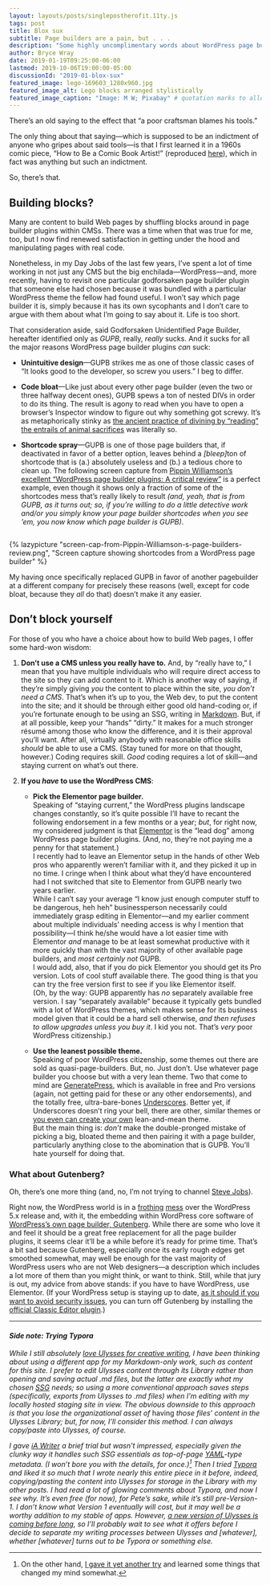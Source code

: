 ```yaml
---
layout: layouts/posts/singlepostherofit.11ty.js
tags: post
title: Blox sux
subtitle: Page builders are a pain, but . . .
description: "Some highly uncomplimentary words about WordPress page builders."
author: Bryce Wray
date: 2019-01-19T09:25:00-06:00
lastmod: 2019-10-06T19:00:00-05:00
discussionId: "2019-01-blox-sux"
featured_image: lego-169603_1280x960.jpg
featured_image_alt: Lego blocks arranged stylistically
featured_image_caption: "Image: M W; Pixabay" # quotation marks to allow colon
---
```


There’s an old saying to the effect that “a poor craftsman blames his tools.”

The only thing about that saying—which is supposed to be an indictment of anyone who gripes about said tools—is that I first learned it in a 1960s comic piece, “How to Be a Comic Book Artist!” (reproduced [here](https://benjaminherman.wordpress.com/2018/09/01/marie-severin-1929-to-2018/)), which in fact was anything but such an indictment.

So, there’s that.

## Building blocks?

Many are content to build Web pages by shuffling blocks around in page builder plugins within CMSs. There was a time when that was true for me, too, but I now find renewed satisfaction in getting under the hood and manipulating pages with real code.

Nonetheless, in my Day Jobs of the last few years, I’ve spent a lot of time working in not just any CMS but the big enchilada—WordPress—and, more recently, having to revisit one particular godforsaken page builder plugin that someone else had chosen because it was bundled with a particular WordPress theme the fellow had found useful. I won’t say which page builder it is, simply because it has its own sycophants and I don’t care to argue with them about what I’m going to say about it. Life is too short.

That consideration aside, said Godforsaken Unidentified Page Builder, hereafter identified only as *GUPB*, really, *really* sucks. And it sucks for all the major reasons WordPress page builder plugins *can* suck:

- **Unintuitive design**—GUPB strikes me as one of those classic cases of “It looks good to the developer, so screw you users.” I beg to differ.

- **Code bloat**—Like just about every other page builder (even the two or three halfway decent ones), GUPB spews a ton of nested DIVs in order to do its thing. The result is agony to read when you have to open a browser’s Inspector window to figure out why something got screwy. It’s as metaphorically stinky as [the ancient practice of divining by “reading” the entrails of animal sacrifices](https://en.wikipedia.org/wiki/Haruspex) was literally so.

- **Shortcode spray**—GUPB is one of those page builders that, if deactivated in favor of a better option, leaves behind a <em>\[bleep\]</em>ton of shortcode that is (a.)&nbsp;absolutely useless and (b.)&nbsp;a tedious chore to clean up. The following screen capture from [Pippin Williamson’s excellent “WordPress page builder plugins: A critical review”](https://pippinsplugins.com/wordpress-page-builder-plugins-critical-review/) is a perfect example, even though it shows only a  fraction of some of the shortcodes mess that’s really likely to result *(and, yeah, that is from GUPB, as it turns out; so, if you’re willing to do a little detective work and/or you simply know your page builder shortcodes when you see ’em, you now know which page builder is GUPB)*.
<p style="height: 0; margin: 0;">&nbsp;</p><!-- Needed to get the image out from the list for formatting -->

{% lazypicture "screen-cap-from-Pippin-Williamson-s-page-builders-review.png", "Screen capture showing shortcodes from a WordPress page builder" %}

My having once specifically replaced GUPB in favor of another pagebuilder at a different company for precisely these reasons (well, except for code bloat, because they *all* do that) doesn’t make it any easier.

## Don’t block yourself

For those of you who have a choice about how to build Web pages, I offer some hard-won wisdom:

1. **Don’t use a CMS unless you really have to.** And, by “really have to,” I mean that you have multiple individuals who will require direct access to the site so they can add content to it. Which is another way of saying, if they’re simply giving *you* the content to place within the site, *you don’t need a CMS*. That’s when it’s up to you, the Web dev, to put the content into the site; and it should be through either good old hand-coding or, if you’re fortunate enough to be using an SSG, writing in [Markdown](https://daringfireball.net/projects/markdown). But, if at all possible, keep your “hands” “dirty.” It makes for a much stronger résumé among those who know the difference, and it is their approval you’ll want. After all, virtually anybody with reasonable office skills *should* be able to use a CMS. (Stay tuned for more on that thought, however.) Coding requires skill. *Good* coding requires a lot of skill—and staying current on what’s out there.

2. **If you *have* to use the WordPress CMS**:  

   - **Pick the Elementor page builder.**  
	 Speaking of “staying current,” the WordPress plugins landscape changes constantly, so it’s quite possible I’ll have to recant the following endorsement in a few months or a year; *but*, for right now, my considered judgment is that [Elementor](https://elementor.com) is the “lead dog” among WordPress page builder plugins. (And, no, they’re not paying me a penny for that statement.)  
	 I recently had to leave an Elementor setup in the hands of other Web pros who apparently weren’t familiar with it, and they picked it up in no time. I cringe when I think about what they’d have encountered had I not switched that site to Elementor from GUPB nearly two years earlier.  
	 While I can’t say your average “I know just enough computer stuff to be dangerous, heh heh” businessperson necessarily could immediately grasp editing in Elementor—and my earlier comment about multiple individuals’ needing access is why I mention that possibility—I think he/she would have a lot easier time with Elementor *and* manage to be at least somewhat productive with it more quickly than with the vast majority of other available page builders, and *most certainly not* GUPB.  
	 I would add, also, that if you do pick Elementor you should get its Pro version. Lots of cool stuff available there. The good thing is that you can try the free version first to see if you like Elementor itself.  
	 (Oh, by the way: GUPB apparently has *no* separately available free version. I say “separately available” because it typically gets bundled with a lot of WordPress themes, which makes sense for its business model given that it could be a hard sell otherwise, *and then refuses to allow upgrades unless you buy it*. I kid you not. That’s *very* poor WordPress citizenship.)

   - **Use the leanest possible theme.**  
	 Speaking of poor WordPress citizenship, some themes out there are sold as quasi-page-builders. But, no. Just don’t. Use whatever page builder you choose but with a very lean theme. Two that come to mind are [GeneratePress](https://generatepress.com), which is available in free and Pro versions (again, not getting paid for these or any other endorsements), and the totally free, ultra-bare-bones [Underscores](https://underscores.me). Better yet, if Underscores doesn’t ring your bell, there are other, similar themes or [you even can create your own](https://codex.wordpress.org/Theme_Development) lean-and-mean theme.  
	 But the main thing is: *don’t* make the double-pronged mistake of picking a big, bloated theme and then pairing it with a page builder, particularly anything close to the abomination that is GUPB. You’ll hate yourself for doing that.

### What about Gutenberg?

Oh, there’s one more thing (and, no, I’m not trying to channel [Steve Jobs](http://mentalfloss.com/article/49097/every-one-more-thing-steve-jobs)).

Right now, the WordPress world is in a [frothing](https://www.rystedtcreative.com/wordpress/wordpress-5-0-gutenberg-2018/) [mess](https://deliciousbrains.com/wordpress-gutenberg/) over the WordPress 5.x release and, with it, the embedding within WordPress core software of [WordPress’s own page builder, Gutenberg](https://wordpress.org/gutenberg/). While there are some who love it and feel it should be a great free replacement for all the page builder plugins, it seems clear it’ll be a while before it’s ready for prime time. That’s a bit sad because Gutenberg, especially once its early rough edges get smoothed somewhat, may well be enough for the vast majority of WordPress users who are not Web designers—a description which includes a lot more of them than you might think, or want to think. Still, while that jury is out, my advice from above stands: if you have to have WordPress, use Elementor. (If your WordPress setup is staying up to date, [as it should if you want to avoid security issues](https://www.malcare.com/blog/2018/02/06/important-wp-security-updates/), you can turn off Gutenberg by installing the [official Classic Editor plugin](https://wordpress.org/plugins/classic-editor/).)

---- 

#### *Side note: Trying Typora*

*While I still absolutely [love Ulysses for creative writing](/posts/2018/09/why-finally-settled-ulysses), I have been thinking about using a different app for my Markdown-only work, such as content for this site. I prefer to edit Ulysses content through its Library rather than opening and saving actual .md files, but the latter are exactly what my chosen [SSG](https://www.staticgen.com) needs; so using a more conventional approach saves steps (specifically, exports from Ulysses to .md files) when I’m editing with my locally hosted staging site in view. The obvious downside to this approach is that you lose the organizational asset of* having *those files’ content in the Ulysses Library; but, for now, I’ll consider this method. I can always copy/paste into Ulysses, of course.*

*I gave [iA Writer](https://ia.net/writer) a brief trial but wasn’t impressed, especially given the clunky way it handles such SSG essentials as top-of-page [YAML](https://yaml.org)-type metadata. (I won’t bore you with the details, for once.)[^1] Then I tried [Typora](https://typora.io) and liked it so much that I wrote nearly this entire piece in it before, indeed, copying/pasting the content into Ulysses for storage in the Library with my other posts. I had read a lot of glowing comments about Typora, and now I see why. It’s even free (for now), for Pete’s sake, while it’s still pre-Version-1. I don’t know what Version 1 eventually will cost, but it may well be a worthy addition to my stable of apps. However, [a new version of Ulysses is coming before long](https://ulysses.app/blog/2019/01/ulysses-15-beta/), so I’ll probably wait to see what it offers before I decide to separate my writing processes between Ulysses and [whatever], whether [whatever] turns out to be Typora or something else.*

[^1]:	On the other hand, [I gave it yet another try](/posts/2019/02/ia-for-io) and learned some things that changed my mind somewhat.